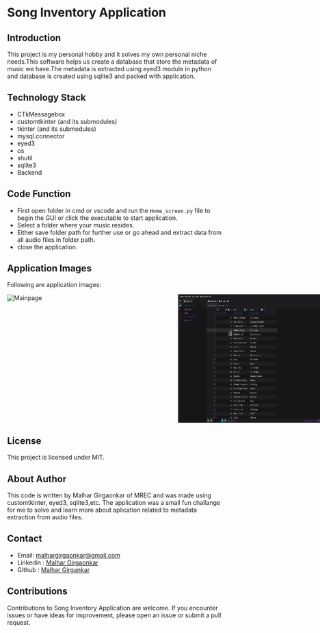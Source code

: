# Song Inventory Application

## Introduction

This project is my personal hobby and it solves my own personal niche needs.This software helps us create a database that store the metadata of music we have.The metadata is extracted using eyed3 module in python and database is created using sqlite3 and packed with application.

## Technology Stack
- CTkMessagebox
- customtkinter (and its submodules)
- tkinter (and its submodules)
- mysql.connector
- eyed3
- os
- shutil
- sqlite3
- Backend

## Code Function

- First open folder in cmd or vscode and run the `Home_screen.py` file to begin the GUI or click the executable to start application.
- Select a folder where your music resides.
- Either save folder path for further use or go ahead and extract data from all audio files in folder path.
- close the application.

## Application Images

Following are application images:

<div style="display: flex; justify-content: space-between;">
  <img src="./main/Demo/Mainpage.png" alt="Mainpage" width="400" height="300"/>
  <img src="https://github.com/Malhar-Girgaonkar/Song-Inventory-code/blob/main/Demo/Database.png" alt="Database" width="400" height="300"/>
</div>

## License

This project is licensed under MIT.

## About Author

This code is written by Malhar Girgaonkar of MREC and was made using customtkinter, eyed3, sqlite3,etc. The application was a small fun challange for me to solve and learn more about aplication related to metadata extraction from audio files.

## Contact 

- Email: [malhargirgaonkar@gmail.com](mailto:malhargirgaonkar@gmail.com)
- Linkedin : [Malhar Girgaonkar](https://www.linkedin.com/in/malhar-girgaonkar-b9223a28a?utm_source=share&utm_campaign=share_via&utm_content=profile&utm_medium=android_app)
- Github : [Malhar Girgankar](https://github.com/Malhar-Girgaonkar)

## Contributions

Contributions to Song Inventory Application are welcome. If you encounter issues or have ideas for improvement, please open an issue or submit a pull request.
